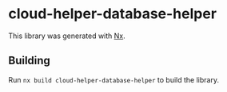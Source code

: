# cloud-helper-database-helper

This library was generated with [Nx](https://nx.dev).

## Building

Run `nx build cloud-helper-database-helper` to build the library.
